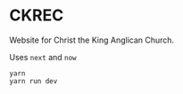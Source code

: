 # CKREC

Website for Christ the King Anglican Church.

Uses `next` and `now`

```
yarn
yarn run dev
```